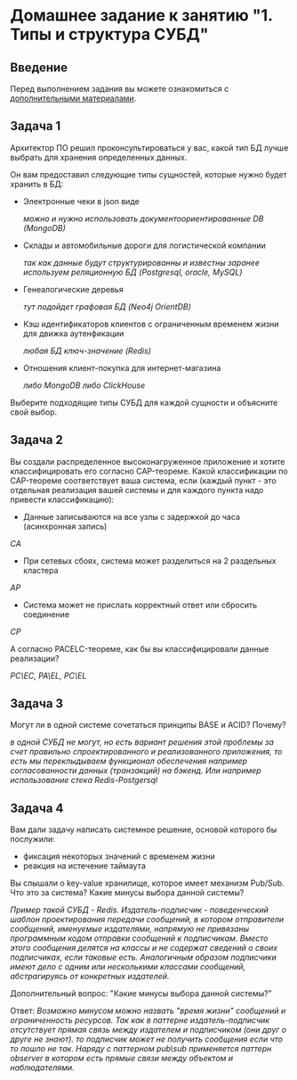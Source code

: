 # Домашнее задание к занятию "1. Типы и структура СУБД"

## Введение

Перед выполнением задания вы можете ознакомиться с 
[дополнительными материалами](https://github.com/netology-code/virt-homeworks/tree/virt-11/additional).

## Задача 1

Архитектор ПО решил проконсультироваться у вас, какой тип БД 
лучше выбрать для хранения определенных данных.

Он вам предоставил следующие типы сущностей, которые нужно будет хранить в БД:

- Электронные чеки в json виде

   *можно и нужно использовать документоориентированные DB (MongoDB)*

- Склады и автомобильные дороги для логистической компании

   *так как данные будут структурированны и известны заранее используем реляционную БД (Postgresql, oracle, MySQL)*
- Генеалогические деревья

   *тут подойдет графовая БД (Neo4j OrientDB)*
- Кэш идентификаторов клиентов с ограниченным временем жизни для движка аутенфикации

   *любая БД ключ-значение (Redis)*
- Отношения клиент-покупка для интернет-магазина

  *либо MongoDB либо ClickHouse*

Выберите подходящие типы СУБД для каждой сущности и объясните свой выбор.

## Задача 2

Вы создали распределенное высоконагруженное приложение и хотите классифицировать его согласно 
CAP-теореме. Какой классификации по CAP-теореме соответствует ваша система, если 
(каждый пункт - это отдельная реализация вашей системы и для каждого пункта надо привести классификацию):

- Данные записываются на все узлы с задержкой до часа (асинхронная запись)

*CA*
- При сетевых сбоях, система может разделиться на 2 раздельных кластера

*AP*
- Система может не прислать корректный ответ или сбросить соединение

*CP*

А согласно PACELC-теореме, как бы вы классифицировали данные реализации?

*PC\EC, PA\EL, PC\EL*

## Задача 3

Могут ли в одной системе сочетаться принципы BASE и ACID? Почему?

*в одной СУБД не могут, но есть вариант решения этой проблемы за счет правильно спроектированного и реализованного приложения, то есть мы переклыдываем функционал обеспечения например согласованности данных (транзакций) на бэкенд. Или например использование стека Redis-Postgersql*

## Задача 4

Вам дали задачу написать системное решение, основой которого бы послужили:

- фиксация некоторых значений с временем жизни
- реакция на истечение таймаута

Вы слышали о key-value хранилище, которое имеет механизм Pub/Sub. 
Что это за система? Какие минусы выбора данной системы?

*Пример такой СУБД - Redis. Издатель-подписчик - поведенческий шаблон проектирования передачи сообщений, в котором отправители сообщений, именуемые издателями, напрямую не привязаны программным кодом отправки сообщений к подписчикам. Вместо этого сообщения делятся на классы и не содержат сведений о своих подписчиках, если таковые есть. Аналогичным образом подписчики имеют дело с одним или несколькими классами сообщений, абстрагируясь от конкретных издателей.*

Дополнительный вопрос: "Какие минусы выбора данной системы?"

Ответ: *Возможно минусом можно назвать "время жизни" сообщений и ограниченность ресурсов. Так как в паттерне издатель-подписчик отсутствует прямая связь между издателем и подписчиком (они друг о друге не знают). то подписчик может не получить сообщения если что то пошло не так. Наряду с паттерном pub\sub применяется паттерн observer в котором есть прямые связи между объектом и наблюдателями.*